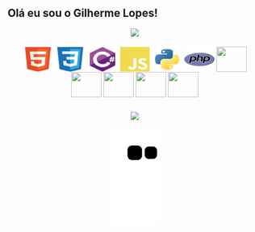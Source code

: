 ## Olá eu sou o Gilherme Lopes!
<div align="center">
  <img height="180em" src="https://github-readme-stats.vercel.app/api?username=guiilopes97&show_icons=true&theme=tokyonight&include_all_commits=true&count_private=true">
</div>

<div align="center" style="display: inline_block"><br>
  <img align="center" height="50" width="60" src="https://raw.githubusercontent.com/devicons/devicon/master/icons/html5/html5-original.svg">
  <img align="center" height="50" width="60" src="https://raw.githubusercontent.com/devicons/devicon/master/icons/css3/css3-original.svg">
  <img align="center" height="50" width="60" src="https://raw.githubusercontent.com/devicons/devicon/master/icons/csharp/csharp-original.svg">
  <img align="center" height="50" width="60" src="https://raw.githubusercontent.com/devicons/devicon/master/icons/javascript/javascript-plain.svg">  
  <img align="center" height="50" width="60" src="https://raw.githubusercontent.com/devicons/devicon/master/icons/python/python-original.svg"> 
  <img align="center" height="50" width="60" src="https://raw.githubusercontent.com/devicons/devicon/master/icons/php/php-original.svg">  
  <img align="center" height="50" width="60" src="https://cdn.jsdelivr.net/gh/devicons/devicon/icons/mysql/mysql-original-wordmark.svg" >
  <img align="center" height="50" width="60" src="https://cdn.jsdelivr.net/gh/devicons/devicon/icons/postgresql/postgresql-original-wordmark.svg" >
  <img align="center" height="50" width="60" src="https://cdn.jsdelivr.net/gh/devicons/devicon/icons/visualstudio/visualstudio-plain.svg" >
  <img align="center" height="50" width="60" src="https://cdn.jsdelivr.net/gh/devicons/devicon/icons/vscode/vscode-original.svg" >
  <img align="center" height="50" width="60" src="https://cdn.jsdelivr.net/gh/devicons/devicon/icons/bootstrap/bootstrap-original.svg" >
</div>
  
  ##
 
<div align="center"> 
  <a href="https://www.linkedin.com/in/guilherme-lopes-de-oliveira/" target="_blank"><img src="https://img.shields.io/badge/-LinkedIn-%230077B5?style=for-the-badge&logo=linkedin&logoColor=white" target="_blank"></a> 

![Snake animation](https://github.com/guiilopes97/guiilopes97/blob/output/github-contribution-grid-snake.svg)
</div>


